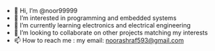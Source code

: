 - 👋 Hi, I’m @noor99999
- 👀 I’m interested in programming and embedded systems 
- 🌱 I’m currently learning electronics and electrical engineering 
- 💞️ I’m looking to collaborate on other projects matching my interests 
- 📫 How to reach me : my email: noorashraf593@gmail.com

<!---
noor99999/noor99999 is a ✨ special ✨ repository because its `README.md` (this file) appears on your GitHub profile.
You can click the Preview link to take a look at your changes.
--->
